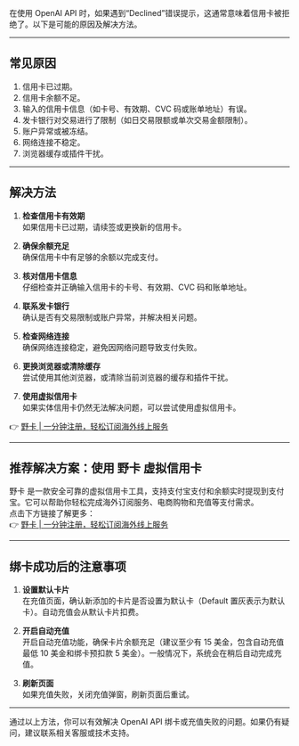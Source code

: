 在使用 OpenAI API 时，如果遇到“Declined”错误提示，这通常意味着信用卡被拒绝了。以下是可能的原因及解决方法。

---

## 常见原因

1. 信用卡已过期。
2. 信用卡余额不足。
3. 输入的信用卡信息（如卡号、有效期、CVC 码或账单地址）有误。
4. 发卡银行对交易进行了限制（如日交易限额或单次交易金额限制）。
5. 账户异常或被冻结。
6. 网络连接不稳定。
7. 浏览器缓存或插件干扰。

---

## 解决方法

1. **检查信用卡有效期**  
   如果信用卡已过期，请续签或更换新的信用卡。

2. **确保余额充足**  
   确保信用卡中有足够的余额以完成支付。

3. **核对信用卡信息**  
   仔细检查并正确输入信用卡的卡号、有效期、CVC 码和账单地址。

4. **联系发卡银行**  
   确认是否有交易限制或账户异常，并解决相关问题。

5. **检查网络连接**  
   确保网络连接稳定，避免因网络问题导致支付失败。

6. **更换浏览器或清除缓存**  
   尝试使用其他浏览器，或清除当前浏览器的缓存和插件干扰。

7. **使用虚拟信用卡**  
   如果实体信用卡仍然无法解决问题，可以尝试使用虚拟信用卡。

👉 [野卡 | 一分钟注册，轻松订阅海外线上服务](https://bit.ly/bewildcard)

---

## 推荐解决方案：使用 野卡 虚拟信用卡

野卡 是一款安全可靠的虚拟信用卡工具，支持支付宝支付和余额实时提现到支付宝。它可以帮助你轻松完成海外订阅服务、电商购物和充值等支付需求。  
点击下方链接了解更多：  
👉 [野卡 | 一分钟注册，轻松订阅海外线上服务](https://bit.ly/bewildcard)

---

## 绑卡成功后的注意事项

1. **设置默认卡片**  
   在充值页面，确认新添加的卡片是否设置为默认卡（Default 置灰表示为默认卡）。自动充值会从默认卡片扣费。

2. **开启自动充值**  
   开启自动充值功能，确保卡片余额充足（建议至少有 15 美金，包含自动充值最低 10 美金和绑卡预扣款 5 美金）。一般情况下，系统会在稍后自动完成充值。

3. **刷新页面**  
   如果充值失败，关闭充值弹窗，刷新页面后重试。

---

通过以上方法，你可以有效解决 OpenAI API 绑卡或充值失败的问题。如果仍有疑问，建议联系相关客服或技术支持。